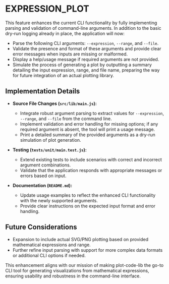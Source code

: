 # EXPRESSION_PLOT

This feature enhances the current CLI functionality by fully implementing parsing and validation of command-line arguments. In addition to the basic dry-run logging already in place, the application will now:

- Parse the following CLI arguments: `--expression`, `--range`, and `--file`.
- Validate the presence and format of these arguments and provide clear error messages when inputs are missing or malformed.
- Display a help/usage message if required arguments are not provided.
- Simulate the process of generating a plot by outputting a summary detailing the input expression, range, and file name, preparing the way for future integration of an actual plotting library.

## Implementation Details

- **Source File Changes (`src/lib/main.js`):**
  - Integrate robust argument parsing to extract values for `--expression`, `--range`, and `--file` from the command line.
  - Implement validation and error handling for missing options; if any required argument is absent, the tool will print a usage message.
  - Print a detailed summary of the provided arguments as a dry-run simulation of plot generation.

- **Testing (`tests/unit/main.test.js`):**
  - Extend existing tests to include scenarios with correct and incorrect argument combinations.
  - Validate that the application responds with appropriate messages or errors based on input.

- **Documentation (`README.md`):**
  - Update usage examples to reflect the enhanced CLI functionality with the newly supported arguments.
  - Provide clear instructions on the expected input format and error handling.

## Future Considerations

- Expansion to include actual SVG/PNG plotting based on provided mathematical expressions and range.
- Further refine input parsing with support for more complex data formats or additional CLI options if needed.

This enhancement aligns with our mission of making plot-code-lib the go-to CLI tool for generating visualizations from mathematical expressions, ensuring usability and robustness in the command-line interface.